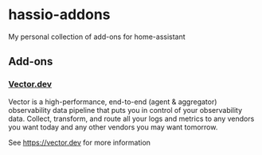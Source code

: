 # hassio-addons
My personal collection of add-ons for home-assistant

## Add-ons

### [Vector.dev](./vector)

Vector is a high-performance, end-to-end (agent & aggregator) observability data
pipeline that puts you in control of your observability data. Collect,
transform, and route all your logs and metrics to any vendors you want today and
any other vendors you may want tomorrow.

See https://vector.dev for more information
